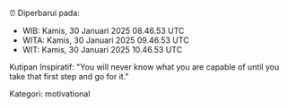 ⏰ Diperbarui pada:
- WIB: Kamis, 30 Januari 2025 08.46.53 UTC
- WITA: Kamis, 30 Januari 2025 09.46.53 UTC
- WIT: Kamis, 30 Januari 2025 10.46.53 UTC

Kutipan Inspiratif:
"You will never know what you are capable of until you take that first step and go for it."


Kategori: motivational

